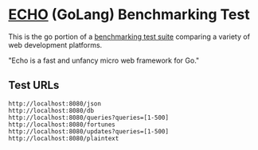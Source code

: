 # [ECHO](http://echo.labstack.com) (GoLang) Benchmarking Test

This is the go portion of a [benchmarking test suite](https://www.techempower.com/benchmarks/) comparing a variety of web development platforms.

"Echo is a fast and unfancy micro web framework for Go."

## Test URLs

    http://localhost:8080/json
    http://localhost:8080/db
    http://localhost:8080/queries?queries=[1-500]
    http://localhost:8080/fortunes
    http://localhost:8080/updates?queries=[1-500]
    http://localhost:8080/plaintext

